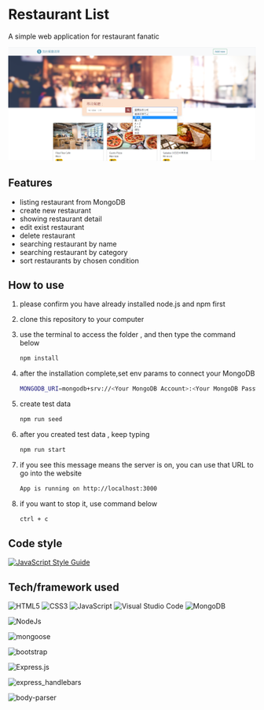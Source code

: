 # Restaurant List
A simple web application for restaurant fanatic

![JavaScript Style Guide](./public/pictures/homepage.png)

## Features

- listing restaurant from MongoDB
- create new restaurant
- showing restaurant detail 
- edit exist restaurant
- delete restaurant
- searching restaurant by name
- searching restaurant by category
- sort restaurants by chosen condition

## How to use 

1. please confirm you have already installed node.js and npm first
2. clone this repository to your computer
3. use the terminal to access the folder , and then type the command below

   ```bash
   npm install
   ```

4. after the installation complete,set env params to connect your MongoDB

   ```bash
   MONGODB_URI=mongodb+srv://<Your MongoDB Account>:<Your MongoDB Password>@cluster0.xxxx.xxxx.net/<Your MongoDB Table><?retryWrites=true&w=majority
   ```

5. create test data

   ```bash
   npm run seed
   ```   

6. after you created test data , keep typing

   ```bash
   npm run start
   ```

7. if you see this message means the server is on, you can use that URL to go into the website

   ```bash
   App is running on http://localhost:3000
   ```  

8. if you want to stop it, use command below

   ```bash
   ctrl + c
   ```

## Code style
[![JavaScript Style Guide](https://img.shields.io/badge/code_style-standard-brightgreen.svg)](https://standardjs.com)

## Tech/framework used

![HTML5](https://img.shields.io/badge/html5-%23E34F26.svg?style=for-the-badge&logo=html5&logoColor=white)
![CSS3](https://img.shields.io/badge/css3-%231572B6.svg?style=for-the-badge&logo=css3&logoColor=white)
![JavaScript](https://img.shields.io/badge/javascript-%23323330.svg?style=for-the-badge&logo=javascript&logoColor=%23F7DF1E)
![Visual Studio Code](https://img.shields.io/badge/Visual%20Studio%20Code-0078d7.svg?style=for-the-badge&logo=visual-studio-code&logoColor=white)
![MongoDB](https://img.shields.io/badge/MongoDB-%234ea94b.svg?style=for-the-badge&logo=mongodb&logoColor=white)

![NodeJs](https://img.shields.io/badge/Node.js-v14.16.0-339933?style=for-the-badge&logo=Node.js)

![mongoose](https://img.shields.io/badge/mongoose-v5.9.7-880000?style=for-the-badge&logo=mongoose)

![bootstrap](https://img.shields.io/badge/bootstrap-v5.3.1-7952B3?style=for-the-badge&logo=bootstrap)

![Express.js](https://img.shields.io/badge/express.js-v4.17.1-000000?style=for-the-badge&logo=express.js)

![express_handlebars](https://img.shields.io/badge/express_handlebars-v4.0.2-f28500?style=for-the-badge&logo=express_handlebars)

![body-parser](https://img.shields.io/badge/body_parser-v1.20.2-fffd7e?style=for-the-badge&logo=body_parser)
